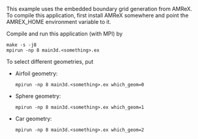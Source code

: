 This example uses the embedded boundary grid generation from AMReX.
To compile this application, first install AMReX somewhere and point the AMREX_HOME environment variable to it.

Compile and run this application (with MPI) by

    make -s -j8
    mpirun -np 8 main3d.<something>.ex

To select different geometries, put

* Airfoil geometry:

      mpirun -np 8 main3d.<something>.ex which_geom=0

* Sphere geometry:

      mpirun -np 8 main3d.<something>.ex which_geom=1

* Car geometry:

      mpirun -np 8 main3d.<something>.ex which_geom=2

